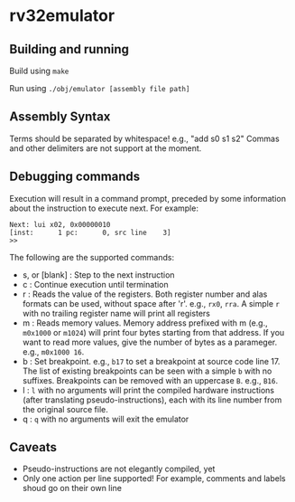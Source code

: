 # rv32emulator

## Building and running

Build using `make`

Run using `./obj/emulator [assembly file path]`

## Assembly Syntax

Terms should be separated by whitespace! e.g., "add s0 s1 s2"
Commas and other delimiters are not support at the moment.

## Debugging commands

Execution will result in a command prompt, preceded by some information about the instruction to execute next.
For example:

```
Next: lui x02, 0x00000010
[inst:      1 pc:      0, src line    3] 
>> 
```

The following are the supported commands:

* s, or [blank] : Step to the next instruction
* c : Continue execution until termination
* r : Reads the value of the registers. Both register number and alas formats can be used, without space after 'r'. e.g., `rx0`, `rra`. A simple `r` with no trailing register name will print all registers
* m : Reads memory values. Memory address prefixed with m (e.g., `m0x1000` or `m1024`) will print four bytes starting from that address. If you want to read more values, give the number of bytes as a parameger. e.g., `m0x1000 16`.
* b : Set breakpoint. e.g., `b17` to set a breakpoint at source code line 17. The list of existing breakpoints can be seen with a simple `b` with no suffixes. Breakpoints can be removed with an uppercase `B`. e.g., `B16`.
* l : `l` with no arguments will print the compiled hardware instructions (after translating pseudo-instructions), each with its line number from the original source file.
* q : `q` with no arguments will exit the emulator


## Caveats

* Pseudo-instructions are not elegantly compiled, yet
* Only one action per line supported! For example, comments and labels shoud go on their own line
